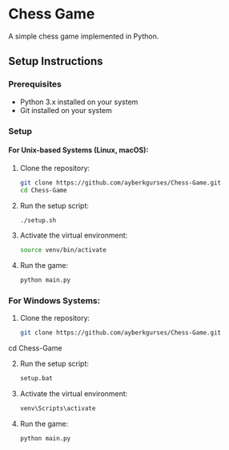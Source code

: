 # Chess Game

A simple chess game implemented in Python.



## Setup Instructions

### Prerequisites

- Python 3.x installed on your system
- Git installed on your system

### Setup

#### For Unix-based Systems (Linux, macOS):

1. Clone the repository:
   ```bash
   git clone https://github.com/ayberkgurses/Chess-Game.git
   cd Chess-Game
   
2. Run the setup script:
   ```bash
   ./setup.sh
   
3. Activate the virtual environment:
   ```bash
   source venv/bin/activate
   
4. Run the game:
   ```bash
   python main.py
   

### For Windows Systems:

1. Clone the repository:
   ```bash
   git clone https://github.com/ayberkgurses/Chess-Game.git
cd Chess-Game

2. Run the setup script:
   ```bash
   setup.bat

3. Activate the virtual environment:
   ```bash
   venv\Scripts\activate

4. Run the game:
   ```bash
   python main.py



